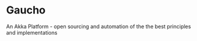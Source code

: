 # Gaucho
An Akka Platform - open sourcing and automation of the the best principles and implementations
